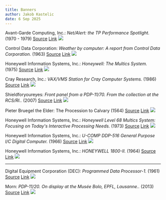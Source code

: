 ```yaml
---
title: Banners
author: Jakob Kastelic
date: 6 Sep 2025
---
```


Avant-Garde Computing, Inc.:
*Net/Alert: the TP Performance Spotlight.*
(1970 - 1979)
[Source](https://www.computerhistory.org/brochures/a-c/avantgarde-computing-inc/)
[Link](https://s3data.computerhistory.org/brochures/avantgarde.netalert.1979.102641283.pdf)
![](../images/avant.jpg)

Control Data Corporation:
*Weather by computer: A report from Control Data Corporation.*
(1963)
[Source](https://www.computerhistory.org/brochures/doc-43729572cf79f/)
[Link](https://s3data.computerhistory.org/brochures/cdc.weatherbycomputer.1963.102641261.pdf)
![](../images/sub.jpg)

Honeywell Information Systems, Inc.:
*Honeywell: The Multics System.*
(1975)
[Source](https://www.computerhistory.org/brochures/doc-4372956d92711/)
[Link](https://s3data.computerhistory.org/brochures/honeywell.multicssystem.1975.102646162.pdf)
![](../images/circ.jpg)

Cray Research, Inc.:
*VAX/VMS Station for Cray Computer Systems.*
(1986)
[Source](https://www.computerhistory.org/brochures/doc-4372956ea1171)
[Link](https://s3data.computerhistory.org/brochures/cray.vax-vms.1986.102646190.pdf)
![](../images/vax.jpg)

Shieldforyoureyes:
*Front panel from a PDP-11/70. From the collection at the RCS/RI..*
(2007)
[Source](https://en.wikipedia.org/wiki/File:Pdp-11-70-panel.jpg)
[Link](https://upload.wikimedia.org/wikipedia/commons/f/fe/Pdp-11-70-panel.jpg)
![](../images/pdp1170.jpg)

Pieter Bruegel the Elder:
The Procession to Calvary
(1564)
[Source](https://commons.wikimedia.org/wiki/File:Pieter_Bruegel_d._%C3%84._007.jpg)
[Link](https://upload.wikimedia.org/wikipedia/commons/4/4e/Pieter_Bruegel_d._%C3%84._007.jpg)
![](../images/cal.jpg)

Honeywell Information Systems, Inc.:
*Honeywell Level 68 Multics System: Focusing on Today's Interactive Processing Needs.*
(1973)
[Source](https://www.computerhistory.org/brochures/doc-4372956d8d8f1/)
[Link](https://s3data.computerhistory.org/brochures/honeywell.level68.1977.102646161.pdf)
![](../images/lev63.jpg)

Honeywell Information Systems, Inc.:
*U-COMP DDP-516 General Purpose I/C Digital Computer.*
(1966)
[Source](https://www.computerhistory.org/brochures/doc-4372956ed1eb7/)
[Link](https://d1yx3ys82bpsa0.cloudfront.net/brochures/honeywell.u-comp-ddp-516.102646115.pdf)
![](../images/red.jpg)

Honeywell Information Systems, Inc.:
*HONEYWELL 1800-II.*
(1964)
[Source](https://www.computerhistory.org/brochures/doc-4372956da1170/)
[Link](https://d1yx3ys82bpsa0.cloudfront.net/brochures/honeywell.1800ii.1974.102646163.pdf)
![](../images/sq.jpg)

---

Digital Equipment Corporation (DEC):
*Programmed Data Processor-1.*
(1961)
[Source](https://www.computerhistory.org/brochures/doc-4372956d7a072/)
[Link](https://d1yx3ys82bpsa0.cloudfront.net/brochures/digital.pdp1.1961.102646097.pdf)
![](../images/pdp1.jpg)

Morn:
*PDP-11/20. On display at the Musée Bolo, EPFL, Lausanne..*
(2013)
[Source](https://en.wikipedia.org/wiki/File:Digital_PDP11-IMG_1498_cropped.jpg)
[Link](https://upload.wikimedia.org/wikipedia/commons/5/54/Digital_PDP11-IMG_1498_cropped.jpg)
![](../images/pdp1120.jpg)

